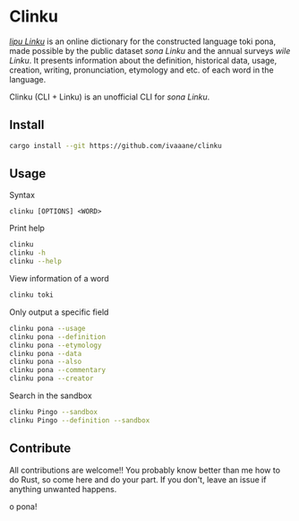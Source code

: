 # Clinku

[*lipu Linku*](https://linku.la) is an online dictionary for the constructed language toki
pona, made possible by the public dataset *sona Linku* and the annual surveys *wile Linku*.
It presents information about the definition, historical data, usage, creation, writing,
pronunciation, etymology and etc. of each word in the language.

Clinku (CLI + Linku) is an unofficial CLI for *sona Linku*.

## Install

```sh
cargo install --git https://github.com/ivaaane/clinku
```

## Usage

Syntax

```
clinku [OPTIONS] <WORD>
```

Print help

```sh
clinku
clinku -h
clinku --help
```

View information of a word

```sh
clinku toki
```

Only output a specific field

```sh
clinku pona --usage
clinku pona --definition
clinku pona --etymology
clinku pona --data
clinku pona --also
clinku pona --commentary
clinku pona --creator
```

Search in the sandbox

```sh
clinku Pingo --sandbox
clinku Pingo --definition --sandbox
```

## Contribute

All contributions are welcome!! You probably know better than me how
to do Rust, so come here and do your part. If you don't, leave an
issue if anything unwanted happens.

o pona!

